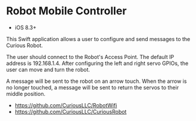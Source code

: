 Robot Mobile Controller
========================

* iOS 8.3+

This Swift application allows a user to configure and send messages to the Curious Robot.

The user should connect to the Robot's Access Point. The default IP address is 192.168.1.4.
After configuring the left and right servo GPIOs, the user can move and turn the robot.

A message will be sent to the robot on an arrow touch. When the arrow is no longer touched,
a message will be sent to return the servos to their middle position.


* https://github.com/CuriousLLC/RobotWifi
* https://github.com/CuriousLLC/CuriousRobot
